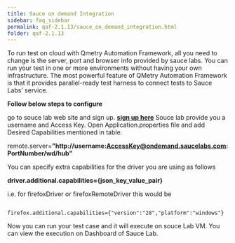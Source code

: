 ```yaml
---
title: Sauce on demand Integration
sidebar: faq_sidebar
permalink: qaf-2.1.13/sauce_on_demand_integration.html
folder: qaf-2.1.13
---
```


To run test on cloud with Qmetry Automation Framework, all you need to change is the server, port and browser info provided by sauce labs. You can run your test in one or more environments without having your own infrastructure. The most powerful feature of QMetry Automation Framework is that it provides parallel-ready test harness to connect tests to Sauce Labs’ service.

**Follow below steps to configure**

go to souce lab web site and sign up. **[sign up here](https://saucelabs.com/signup)**
Souce lab provide you a username and Access Key.
Open Application.properties file and add Desired Capabilities mentioned in table.

remote.server=**"http://username:AccessKey@ondemand.saucelabs.com:PortNumber/wd/hub"**

You can specify extra capabilities for the driver you are using as follows

**driver.additional.capabilities={json_key_value_pair}**

i.e. for firefoxDriver or firefoxRemoteDriver this would be

```properties

firefox.additional.capabilities={"version":"28","platform":"windows"}

```

Now you can run your test case and it will execute on souce Lab VM.
You can view the execution on Dashboard of Sauce Lab.

